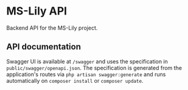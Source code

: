 # MS-Lily API

Backend API for the MS-Lily project.

## API documentation

Swagger UI is available at `/swagger` and uses the specification in `public/swagger/openapi.json`.
The specification is generated from the application's routes via `php artisan swagger:generate` and runs automatically on `composer install` or `composer update`.
